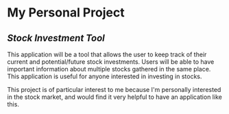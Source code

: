 # My Personal Project

## *Stock Investment Tool*
This application will be a tool that allows the user to 
keep track of their current and potential/future stock 
investments. Users will be able to have important information 
about multiple stocks gathered in the same place. This application
is useful for anyone interested in investing in stocks. 

This project is of particular interest to me because I'm 
personally interested in the stock market,
and would find it very helpful to have an application like this. 

